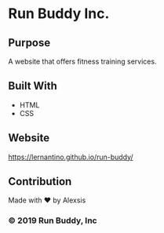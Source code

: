 # Run Buddy Inc.

## Purpose
A website that offers fitness training services.

## Built With
* HTML
* CSS

## Website
https://lernantino.github.io/run-buddy/

## Contribution 
Made with ❤️ by Alexsis

### &copy; 2019 Run Buddy, Inc
